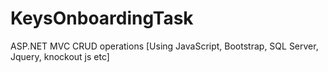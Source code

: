 # KeysOnboardingTask
ASP.NET MVC CRUD operations [Using JavaScript, Bootstrap, SQL Server, Jquery, knockout js etc]
